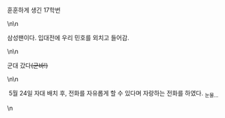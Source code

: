 <p>훈훈하게 생긴 17학번</p>\n\n<p>삼성팬이다. 입대전에 우리 민호를 외치고 들어감.</p>\n\n<p>군대 갔다<s>(군바!)</s></p>\n\n<p>&nbsp;5월 24일 자대 배치 후, 전화를 자유롭게 할 수 있다며 자랑하는 전화를 하였다. <sub>눈물...</sub></p>\n